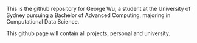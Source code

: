 This is the github repository for George Wu, a student at the University of Sydney pursuing a Bachelor of Advanced Computing, majoring in Computational Data Science. 

This github page will contain all projects, personal and university. 
